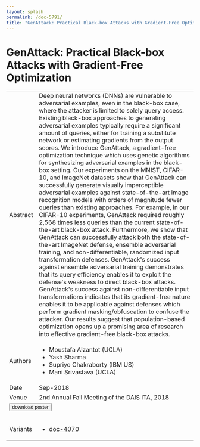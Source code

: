 ```yaml
---
layout: splash
permalink: /doc-5791/
title: "GenAttack: Practical Black-box Attacks with Gradient-Free Optimization"
---
```


# GenAttack: Practical Black-box Attacks with Gradient-Free Optimization

<table>
    <tbody>
    <tr>
        <td>Abstract</td>
        <td>Deep neural networks (DNNs) are vulnerable to adversarial examples, even in the black-box case, where the attacker is limited to solely query access. Existing black-box approaches to generating adversarial examples typically require a significant amount of queries, either for training a substitute network or estimating gradients from the output scores. We introduce GenAttack, a gradient-free optimization technique which uses genetic algorithms for synthesizing adversarial examples in the black-box setting. Our experiments on the MNIST, CIFAR-10, and ImageNet datasets show that GenAttack can successfully generate visually imperceptible adversarial examples against state-of-the-art image recognition models with orders of magnitude fewer queries than existing approaches. For example, in our CIFAR-10 experiments, GenAttack required roughly 2,568 times less queries than the current state-of-the-art black-box attack. Furthermore, we show that GenAttack can successfully attack both the state-of-the-art ImageNet defense, ensemble adversarial training, and non-differentiable, randomized input transformation defenses. GenAttack's success against ensemble adversarial training demonstrates that its query efficiency enables it to exploit the defense's weakness to direct black-box attacks. GenAttack's success against non-differentiable input transformations indicates that its gradient-free nature enables it to be applicable against defenses which perform gradient masking/obfuscation to confuse the attacker. Our results suggest that population-based optimization opens up a promising area of research into effective gradient-free black-box attacks.</td>
    </tr>
    <tr>
        <td>Authors</td>
        <td>
            <ul>
                <li>Moustafa Alzantot (UCLA)</li>
                <li>Yash Sharma</li>
                <li>Supriyo Chakraborty (IBM US)</li>
                <li>Mani Srivastava (UCLA)</li>
            </ul>
        </td>
    </tr>
    <tr>
        <td>Date</td>
        <td>Sep-2018</td>
    </tr>
    <tr>
        <td>Venue</td>
        <td>2nd Annual Fall Meeting of the DAIS ITA, 2018</td>
    </tr>
        <tr>
            <td colspan="2">
                <form method="get" action="https://dais-ita.org/sites/default/files/2455_poster.pdf">
                    <button type="submit">download poster</button>
                </form>
            </td>
        </tr>
        <tr>
            <td>Variants</td>
            <td>
                <ul>
                    <li><a href="${varId}">doc-4070</a></li>
                </ul>
            </td>
        </tr>
    </tbody>
</table>
